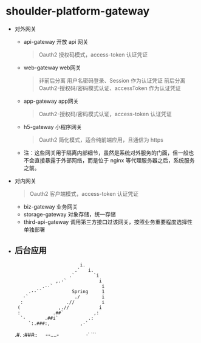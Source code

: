 # shoulder-platform-gateway

- 对外网关
    - api-gateway 开放 api 网关
        > Oauth2 授权码模式，access-token 认证凭证
    - web-gateway web网关
        > 非前后分离 用户名密码登录、Session 作为认证凭证
        > 前后分离 Oauth2-授权码/密码模式认证、accessToken 作为认证凭证
    - app-gateway app网关
        > Oauth2-授权码/密码模式认证，access-token 认证凭证 
    - h5-gateway 小程序网关
        > Oauth2 简化模式，适合纯前端应用，且通信为 https
    - 注：这些网关用于隔离内部细节，虽然是系统对外服务的门面，但一般也不会直接暴露于外部网络，而是位于 nginx 等代理服务器之后，系统服务之前。

- 对内网关
    > Oauth2 客户端模式，access-token 认证凭证
    - biz-gateway 业务网关
    - storage-gateway 对象存储，统一存储
    - third-api-gateway 调用第三方接口过该网关，按照业务重要程度选择性单独部署

- 后台应用
    - 

           
                              i.        
                            .`   i.      
                          .`       `i      
                     ,.·`            i      
                .··`                  i     
           .··``           Spring     1     
         ·`                 ./        i     
        :                .//          i     
       (              ,.//           i      
       :            .##`           ,:      
        `·       .##i`           .:       
           `:.###:,           ,·`        
     .#.  :###::`   `--....-`         
     `·`  ```    
